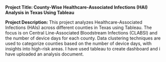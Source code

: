 **Project Title: County-Wise Healthcare-Associated Infections (HAI) Analysis in Texas Using Tableau**

**Project Description:**
This project analyzes Healthcare-Associated Infections (HAIs) across different counties in Texas using Tableau. The focus is on Central Line-Associated Bloodstream Infections (CLABSI) and the number of device days for each county. Data clustering techniques are used to categorize counties based on the number of device days, with insights into high-risk areas.
I have used tableau to create dashboard and i have uploaded an analysis document.
